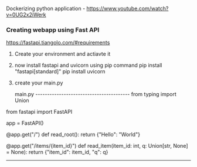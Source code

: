 Dockerizing python application - https://www.youtube.com/watch?v=0UG2x2iWerk

### Creating webapp  using Fast API
https://fastapi.tiangolo.com/#requirements

1) Create your environment and actiavte it
2) now install fastapi and uvicorn using pip command
   pip install "fastapi[standard]"
   pip install uvicorn
3) create your main.py

   main.py ----------------------------------------
   from typing import Union

from fastapi import FastAPI

app = FastAPI()


@app.get("/")
def read_root():
    return {"Hello": "World"}


@app.get("/items/{item_id}")
def read_item(item_id: int, q: Union[str, None] = None):
    return {"item_id": item_id, "q": q}
    
------------------------------------------------

